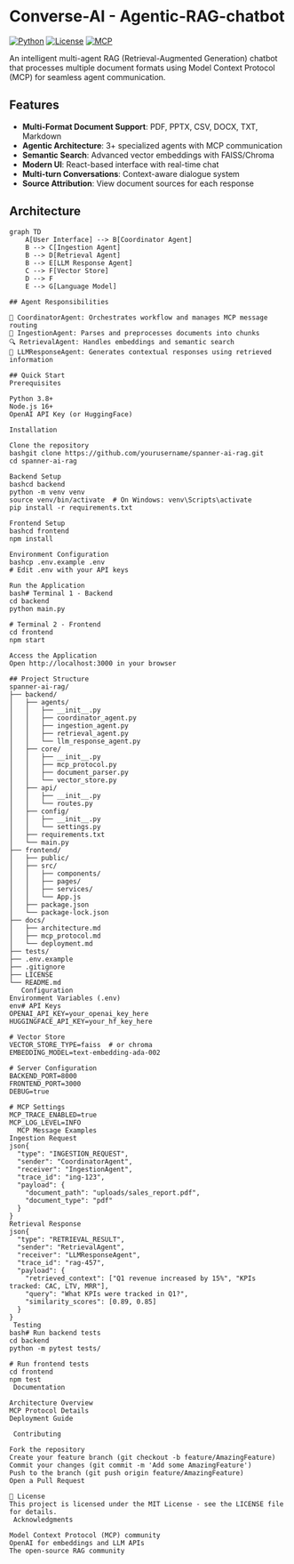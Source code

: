 # Converse-AI - Agentic-RAG-chatbot


[![Python](https://img.shields.io/badge/Python-3.8+-blue.svg)](https://python.org)
[![License](https://img.shields.io/badge/License-MIT-green.svg)](LICENSE)
[![MCP](https://img.shields.io/badge/MCP-Enabled-purple.svg)](https://github.com/modelcontextprotocol)

An intelligent multi-agent RAG (Retrieval-Augmented Generation) chatbot that processes multiple document formats using Model Context Protocol (MCP) for seamless agent communication.

##  Features

- **Multi-Format Document Support**: PDF, PPTX, CSV, DOCX, TXT, Markdown
- **Agentic Architecture**: 3+ specialized agents with MCP communication
- **Semantic Search**: Advanced vector embeddings with FAISS/Chroma
- **Modern UI**: React-based interface with real-time chat
- **Multi-turn Conversations**: Context-aware dialogue system
- **Source Attribution**: View document sources for each response

##  Architecture

```mermaid
graph TD
    A[User Interface] --> B[Coordinator Agent]
    B --> C[Ingestion Agent]
    B --> D[Retrieval Agent] 
    B --> E[LLM Response Agent]
    C --> F[Vector Store]
    D --> F
    E --> G[Language Model]

## Agent Responsibilities

🔄 CoordinatorAgent: Orchestrates workflow and manages MCP message routing
📄 IngestionAgent: Parses and preprocesses documents into chunks
🔍 RetrievalAgent: Handles embeddings and semantic search
🧠 LLMResponseAgent: Generates contextual responses using retrieved information

## Quick Start
Prerequisites

Python 3.8+
Node.js 16+
OpenAI API Key (or HuggingFace)

Installation

Clone the repository
bashgit clone https://github.com/yourusername/spanner-ai-rag.git
cd spanner-ai-rag

Backend Setup
bashcd backend
python -m venv venv
source venv/bin/activate  # On Windows: venv\Scripts\activate
pip install -r requirements.txt

Frontend Setup
bashcd frontend
npm install

Environment Configuration
bashcp .env.example .env
# Edit .env with your API keys

Run the Application
bash# Terminal 1 - Backend
cd backend
python main.py

# Terminal 2 - Frontend
cd frontend
npm start

Access the Application
Open http://localhost:3000 in your browser

## Project Structure
spanner-ai-rag/
├── backend/
│   ├── agents/
│   │   ├── __init__.py
│   │   ├── coordinator_agent.py
│   │   ├── ingestion_agent.py
│   │   ├── retrieval_agent.py
│   │   └── llm_response_agent.py
│   ├── core/
│   │   ├── __init__.py
│   │   ├── mcp_protocol.py
│   │   ├── document_parser.py
│   │   └── vector_store.py
│   ├── api/
│   │   ├── __init__.py
│   │   └── routes.py
│   ├── config/
│   │   ├── __init__.py
│   │   └── settings.py
│   ├── requirements.txt
│   └── main.py
├── frontend/
│   ├── public/
│   ├── src/
│   │   ├── components/
│   │   ├── pages/
│   │   ├── services/
│   │   └── App.js
│   ├── package.json
│   └── package-lock.json
├── docs/
│   ├── architecture.md
│   ├── mcp_protocol.md
│   └── deployment.md
├── tests/
├── .env.example
├── .gitignore
├── LICENSE
└── README.md
   Configuration
Environment Variables (.env)
env# API Keys
OPENAI_API_KEY=your_openai_key_here
HUGGINGFACE_API_KEY=your_hf_key_here

# Vector Store
VECTOR_STORE_TYPE=faiss  # or chroma
EMBEDDING_MODEL=text-embedding-ada-002

# Server Configuration
BACKEND_PORT=8000
FRONTEND_PORT=3000
DEBUG=true

# MCP Settings
MCP_TRACE_ENABLED=true
MCP_LOG_LEVEL=INFO
  MCP Message Examples
Ingestion Request
json{
  "type": "INGESTION_REQUEST",
  "sender": "CoordinatorAgent",
  "receiver": "IngestionAgent",
  "trace_id": "ing-123",
  "payload": {
    "document_path": "uploads/sales_report.pdf",
    "document_type": "pdf"
  }
}
Retrieval Response
json{
  "type": "RETRIEVAL_RESULT",
  "sender": "RetrievalAgent", 
  "receiver": "LLMResponseAgent",
  "trace_id": "rag-457",
  "payload": {
    "retrieved_context": ["Q1 revenue increased by 15%", "KPIs tracked: CAC, LTV, MRR"],
    "query": "What KPIs were tracked in Q1?",
    "similarity_scores": [0.89, 0.85]
  }
}
 Testing
bash# Run backend tests
cd backend
python -m pytest tests/

# Run frontend tests
cd frontend
npm test
 Documentation

Architecture Overview
MCP Protocol Details
Deployment Guide

 Contributing

Fork the repository
Create your feature branch (git checkout -b feature/AmazingFeature)
Commit your changes (git commit -m 'Add some AmazingFeature')
Push to the branch (git push origin feature/AmazingFeature)
Open a Pull Request

📄 License
This project is licensed under the MIT License - see the LICENSE file for details.
 Acknowledgments

Model Context Protocol (MCP) community
OpenAI for embeddings and LLM APIs
The open-source RAG community

 

